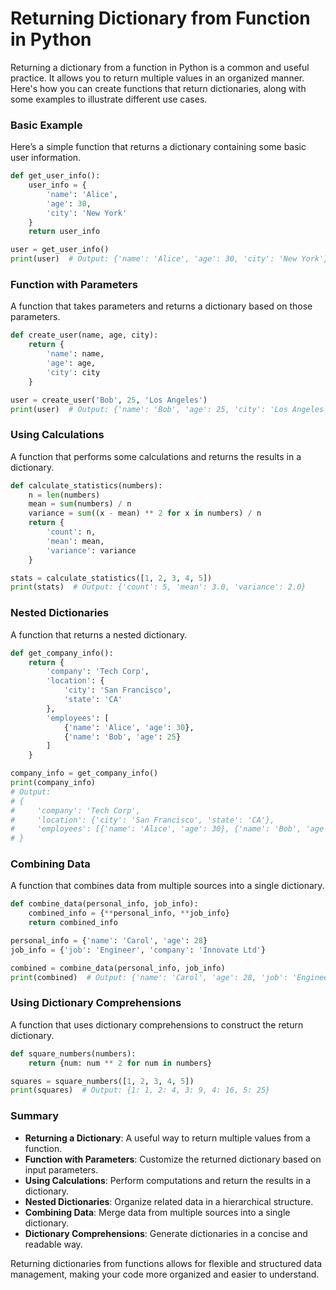 # Returning Dictionary from Function in Python

Returning a dictionary from a function in Python is a common and useful practice. It allows you to return multiple values in an organized manner. Here's how you can create functions that return dictionaries, along with some examples to illustrate different use cases.

### Basic Example

Here’s a simple function that returns a dictionary containing some basic user information.

```python
def get_user_info():
    user_info = {
        'name': 'Alice',
        'age': 30,
        'city': 'New York'
    }
    return user_info

user = get_user_info()
print(user)  # Output: {'name': 'Alice', 'age': 30, 'city': 'New York'}
```

### Function with Parameters

A function that takes parameters and returns a dictionary based on those parameters.

```python
def create_user(name, age, city):
    return {
        'name': name,
        'age': age,
        'city': city
    }

user = create_user('Bob', 25, 'Los Angeles')
print(user)  # Output: {'name': 'Bob', 'age': 25, 'city': 'Los Angeles'}
```

### Using Calculations

A function that performs some calculations and returns the results in a dictionary.

```python
def calculate_statistics(numbers):
    n = len(numbers)
    mean = sum(numbers) / n
    variance = sum((x - mean) ** 2 for x in numbers) / n
    return {
        'count': n,
        'mean': mean,
        'variance': variance
    }

stats = calculate_statistics([1, 2, 3, 4, 5])
print(stats)  # Output: {'count': 5, 'mean': 3.0, 'variance': 2.0}
```

### Nested Dictionaries

A function that returns a nested dictionary.

```python
def get_company_info():
    return {
        'company': 'Tech Corp',
        'location': {
            'city': 'San Francisco',
            'state': 'CA'
        },
        'employees': [
            {'name': 'Alice', 'age': 30},
            {'name': 'Bob', 'age': 25}
        ]
    }

company_info = get_company_info()
print(company_info)
# Output: 
# {
#     'company': 'Tech Corp',
#     'location': {'city': 'San Francisco', 'state': 'CA'},
#     'employees': [{'name': 'Alice', 'age': 30}, {'name': 'Bob', 'age': 25}]
# }
```

### Combining Data

A function that combines data from multiple sources into a single dictionary.

```python
def combine_data(personal_info, job_info):
    combined_info = {**personal_info, **job_info}
    return combined_info

personal_info = {'name': 'Carol', 'age': 28}
job_info = {'job': 'Engineer', 'company': 'Innovate Ltd'}

combined = combine_data(personal_info, job_info)
print(combined)  # Output: {'name': 'Carol', 'age': 28, 'job': 'Engineer', 'company': 'Innovate Ltd'}
```

### Using Dictionary Comprehensions

A function that uses dictionary comprehensions to construct the return dictionary.

```python
def square_numbers(numbers):
    return {num: num ** 2 for num in numbers}

squares = square_numbers([1, 2, 3, 4, 5])
print(squares)  # Output: {1: 1, 2: 4, 3: 9, 4: 16, 5: 25}
```

### Summary

- **Returning a Dictionary**: A useful way to return multiple values from a function.
- **Function with Parameters**: Customize the returned dictionary based on input parameters.
- **Using Calculations**: Perform computations and return the results in a dictionary.
- **Nested Dictionaries**: Organize related data in a hierarchical structure.
- **Combining Data**: Merge data from multiple sources into a single dictionary.
- **Dictionary Comprehensions**: Generate dictionaries in a concise and readable way.

Returning dictionaries from functions allows for flexible and structured data management, making your code more organized and easier to understand.